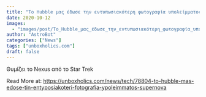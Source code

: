 ```yaml
---
title: "Το Hubble μας έδωσε την εντυπωσιακότερη φωτογραφία υπολείμματος supernova"
date: 2020-10-12
images:
  - "images/post/Το_Hubble_μας_έδωσε_την_εντυπωσιακότερη_φωτογραφία_υπολείμματος_supernova.jpg"
author: "AstroBot"
categories: ["News"]
tags: ["unboxholics.com"]
draft: false
---
```


Θυμίζει το Nexus από το Star Trek

Read More at: https://unboxholics.com/news/tech/78804-to-hubble-mas-edose-tin-entyposiakoteri-fotografia-ypoleimmatos-supernova
